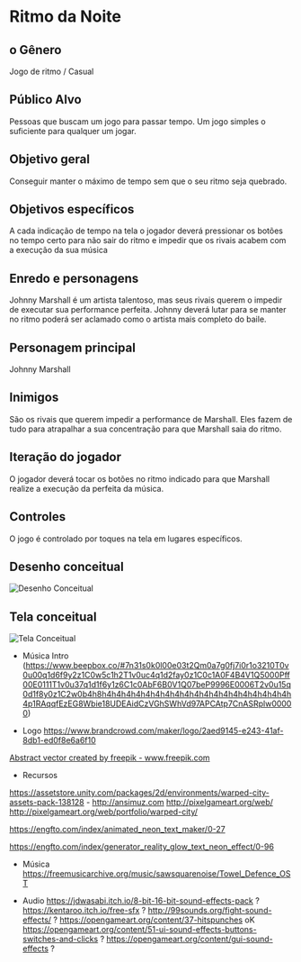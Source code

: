 # Ritmo da Noite

## o Gênero
Jogo de ritmo / Casual  

## Público Alvo
Pessoas que buscam um jogo para passar tempo. Um jogo simples o suficiente para qualquer um jogar.  

## Objetivo geral
Conseguir manter o máximo de tempo sem que o seu ritmo seja quebrado.  

## Objetivos específicos
A cada indicação de tempo na tela o jogador deverá pressionar os botões no tempo certo para não sair do ritmo e impedir que os rivais acabem com a execução da sua música  

## Enredo e personagens
Johnny Marshall é um artista talentoso, mas seus rivais querem o impedir de executar sua performance perfeita. Johnny deverá lutar para se manter no ritmo poderá ser aclamado como o artista mais completo do baile.  

## Personagem principal
Johnny Marshall  

## Inimigos
São os rivais que querem impedir a performance de Marshall. Eles fazem de tudo para atrapalhar a sua concentração para que Marshall saia do ritmo.  

## Iteração do jogador
O jogador deverá tocar os botões no ritmo indicado para que Marshall realize a execução da perfeita da música.  

## Controles
O jogo é controlado por toques na tela em lugares específicos.    

## Desenho conceitual

![Desenho Conceitual](https://raw.githubusercontent.com/thiagoa1/RitmoDaNoite/master/Desenho%201.png)  

## Tela conceitual

![Tela Conceitual](https://raw.githubusercontent.com/thiagoa1/RitmoDaNoite/master/ritmo%20-%20mockup.png)  

* Música Intro
(https://www.beepbox.co/#7n31s0k0l00e03t2Qm0a7g0fj7i0r1o3210T0v0u00q1d6f9y2z1C0w5c1h2T1v0uc4q1d2fay0z1C0c1A0F4B4V1Q5000Pff00E0111T1v0u37q1d1f6y1z6C1c0AbF6B0V1Q07beP9996E0006T2v0u15q0d1f8y0z1C2w0b4h8h4h4h4h4h4h4h4h4h4h4h4h4h4h4h4h4h4h4h4h4p1RAqqfEzEG8Wbie18UDEAidCzVGhSWhVd97APCAtp7CnASRplw00000)

* Logo
https://www.brandcrowd.com/maker/logo/2aed9145-e243-41af-8db1-ed0f8e6a6f10

<a href="https://www.freepik.com/free-photos-vectors/abstract">Abstract vector created by freepik - www.freepik.com</a>

* Recursos

https://assetstore.unity.com/packages/2d/environments/warped-city-assets-pack-138128 - http://ansimuz.com
http://pixelgameart.org/web/
http://pixelgameart.org/web/portfolio/warped-city/

https://engfto.com/index/animated_neon_text_maker/0-27  

https://engfto.com/index/generator_reality_glow_text_neon_effect/0-96

* Música
https://freemusicarchive.org/music/sawsquarenoise/Towel_Defence_OST

* Audio
https://jdwasabi.itch.io/8-bit-16-bit-sound-effects-pack ?
https://kentaroo.itch.io/free-sfx ?
http://99sounds.org/fight-sound-effects/ ?
https://opengameart.org/content/37-hitspunches oK
https://opengameart.org/content/51-ui-sound-effects-buttons-switches-and-clicks ?
https://opengameart.org/content/gui-sound-effects ?